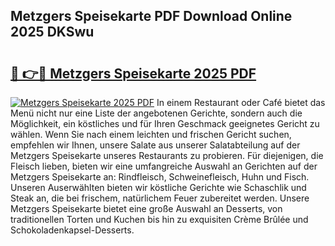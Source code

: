 ## Metzgers Speisekarte PDF Download Online 2025 DKSwu

# <h2><a href="http://gc6ortd.nevu.top/?p=Metzgers+Speisekarte">🔗 👉🔴 Metzgers Speisekarte 2025 PDF</a></h2>

[![Metzgers Speisekarte 2025 PDF](https://i.imgur.com/dBaPXMq.png)](http://gc6ortd.nevu.top/?p=Metzgers+Speisekarte)
In einem Restaurant oder Café bietet das Menü nicht nur eine Liste der angebotenen Gerichte, sondern auch die Möglichkeit, ein köstliches und für Ihren Geschmack geeignetes Gericht zu wählen. Wenn Sie nach einem leichten und frischen Gericht suchen, empfehlen wir Ihnen, unsere Salate aus unserer Salatabteilung auf der Metzgers Speisekarte unseres Restaurants zu probieren. Für diejenigen, die Fleisch lieben, bieten wir eine umfangreiche Auswahl an Gerichten auf der Metzgers Speisekarte an: Rindfleisch, Schweinefleisch, Huhn und Fisch. Unseren Auserwählten bieten wir köstliche Gerichte wie Schaschlik und Steak an, die bei frischem, natürlichem Feuer zubereitet werden. Unsere Metzgers Speisekarte bietet eine große Auswahl an Desserts, von traditionellen Torten und Kuchen bis hin zu exquisiten Crème Brûlée und Schokoladenkapsel-Desserts.
